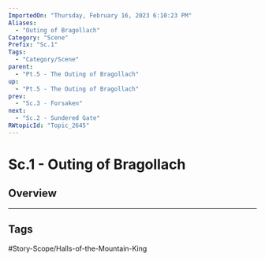 ```yaml
---
ImportedOn: "Thursday, February 16, 2023 6:10:23 PM"
Aliases:
  - "Outing of Bragollach"
Category: "Scene"
Prefix: "Sc.1"
Tags:
  - "Category/Scene"
parent:
  - "Pt.5 - The Outing of Bragollach"
up:
  - "Pt.5 - The Outing of Bragollach"
prev:
  - "Sc.3 - Forsaken"
next:
  - "Sc.2 - Sundered Gate"
RWtopicId: "Topic_2645"
---
```

# Sc.1 - Outing of Bragollach
## Overview

---
## Tags
#Story-Scope/Halls-of-the-Mountain-King

